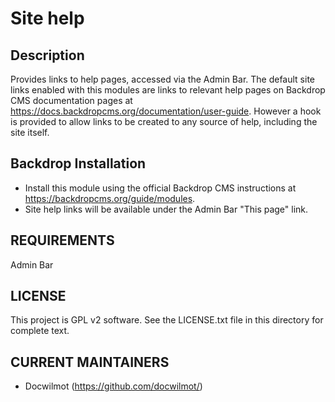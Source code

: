 Site help
=======

Description
-----------

Provides links to help pages, accessed via the Admin Bar. The default site links
enabled with this modules are links to relevant help pages on Backdrop CMS
documentation pages at https://docs.backdropcms.org/documentation/user-guide.
However a hook is provided to allow links to be created to any source of help,
including the site itself.

Backdrop Installation
---------------------

- Install this module using the official Backdrop CMS instructions at
  https://backdropcms.org/guide/modules.
- Site help links will be available under the Admin Bar "This page" link.


REQUIREMENTS
---------------    

Admin Bar

LICENSE
---------------    

This project is GPL v2 software. See the LICENSE.txt file in this directory 
for complete text.

CURRENT MAINTAINERS
---------------    

- Docwilmot (https://github.com/docwilmot/)

